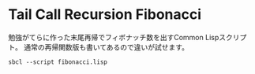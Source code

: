 # Tail Call Recursion Fibonacci
勉強がてらに作った末尾再帰でフィボナッチ数を出すCommon Lispスクリプト。
通常の再帰関数版も書いてあるので違いが試せます。

```
sbcl --script fibonacci.lisp
```